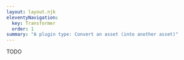 ```yaml
---
layout: layout.njk
eleventyNavigation:
  key: Transformer
  order: 1
summary: "A plugin type: Convert an asset (into another asset)"
---
```


TODO
